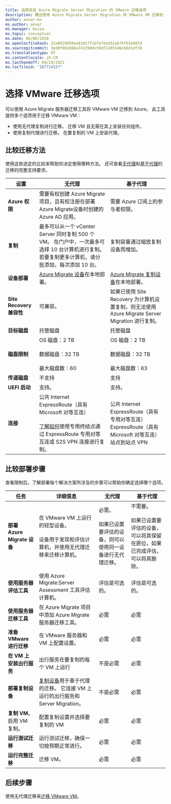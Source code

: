 ```yaml
---
title: 选择具有 Azure Migrate Server Migration 的 VMware 迁移选项
description: 概述使用 Azure Migrate Server Migration 将 VMware VM 迁移到 Azure 的选项
author: anvar-ms
ms.author: anvar
ms.manager: bsiva
ms.topic: conceptual
ms.date: 06/08/2020
ms.openlocfilehash: 22a0629d50ee8181ffcbfe7dad32ab76fb3e68fd
ms.sourcegitcommit: 3ed0f0b1b66a741399dc59df2285546c66d1df38
ms.translationtype: HT
ms.contentlocale: zh-CN
ms.lasthandoff: 04/19/2021
ms.locfileid: "107714157"
---
```

# <a name="select-a-vmware-migration-option"></a>选择 VMware 迁移选项

可以使用 Azure Migrate 服务器迁移工具将 VMware VM 迁移到 Azure。 此工具提供多个选项用于迁移 VMware VM：

- 使用无代理复制进行迁移。 迁移 VM 且无需在其上安装任何组件。
- 使用复制代理进行迁移。 在要复制的 VM 上安装代理。


## <a name="compare-migration-methods"></a>比较迁移方法

使用这些选定的比较来帮助你决定使用哪种方法。 还可查看[无代理](migrate-support-matrix-vmware-migration.md#agentless-migration)和[基于代理](migrate-support-matrix-vmware-migration.md#agent-based-migration)的迁移的完整支持要求。

设置 | **无代理** | **基于代理**
--- | --- | ---
**Azure 权限** | 需要有权创建 Azure Migrate 项目，且有权注册在部署 Azure Migrate设备时创建的 Azure AD 应用。 | 需要 Azure 订阅上的参与者权限。 
**复制** | 最多可以从一个 vCenter Server 同时复制 500 个 VM。 在门户中，一次最多可选择 10 台计算机进行复制。 若要复制更多计算机，请分批添加，每次添加 10 台。| 复制容量通过缩放复制设备而增加。
**设备部署** | [Azure Migrate 设备](migrate-appliance.md)在本地部署。 | [Azure Migrate 复制设备](migrate-replication-appliance.md)在本地部署。
**Site Recovery 兼容性** | 可兼容。 | 如果已使用 Site Recovery 为计算机设置复制，则无法使用 Azure Migrate Server Migration 进行复制。
**目标磁盘** | 托管磁盘 | 托管磁盘
**磁盘限制** | OS 磁盘：2 TB<br/><br/> 数据磁盘：32 TB<br/><br/> 最大磁盘数：60 | OS 磁盘：2 TB<br/><br/> 数据磁盘：32 TB<br/><br/> 最大磁盘数：63
**传递磁盘** | 不支持 | 支持
**UEFI 启动** | 支持。 | 支持。 
**连接** | 公共 Internet <br/> ExpressRoute（具有 Microsoft 对等互连） <br/> <br/> [了解如何](./replicate-using-expressroute.md)使用专用终结点通过 ExpressRoute 专用对等互连或 S2S VPN 连接进行复制。 |公共 Internet <br/> ExpressRoute（具有专用对等互连） <br/> ExpressRoute（具有 Microsoft 对等互连） <br/> 站点到站点 VPN

## <a name="compare-deployment-steps"></a>比较部署步骤

查看限制后，了解部署每个解决方案所涉及的步骤可以帮助你确定选择哪个选项。

**任务** | **详细信息** |**无代理** | **基于代理**
--- | --- | --- | ---
**部署 Azure Migrate 设备** | 在 VMware VM 上运行的轻型设备。<br/><br/> 设备用于发现和评估计算机，并使用无代理迁移来迁移计算机。 | 必需。<br/><br/> 如果已设置要评估的设备，则可以使用同一设备进行无代理迁移。 | 不需要。<br/><br/> 如果已设置要评估的设备，可以将其保留在原位，如果已完成评估，可以将其删除。
**使用服务器评估工具** | 使用 Azure Migrate:Server Assessment 工具评估计算机。 | 评估是可选的。 | 评估是可选的。
**使用服务器迁移工具** | 在 Azure Migrate 项目中添加 Azure Migrate 服务器迁移工具。 | 必需 | 必需
**准备 VMware 进行迁移** | 在 VMware 服务器和 VM 上配置设置。 | 必需 | 必需
**在 VM 上安装出行服务** | 出行服务在要复制的每个 VM 上运行 | 不是必需 | 必需
**部署复制设备** | [复制设备](migrate-replication-appliance.md)用于基于代理的迁移。 它连接 VM 上运行的出行服务和 Server Migration。 | 不是必需 | 必需
**复制 VM**。 启用 VM 复制。 | 配置复制设置并选择要复制的 VM | 必需 | 必需
**运行测试迁移** | 运行测试迁移，确保一切按预期正常进行。 | 必需 | 必需
**运行完整迁移** | 迁移 VM。 | 必需 | 必需



## <a name="next-steps"></a>后续步骤

使用无代理迁移来[迁移 VMware VM](tutorial-migrate-vmware.md)。



